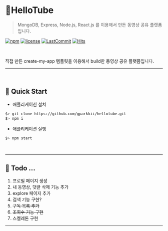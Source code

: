 # 🎥HelloTube
> MongoDB, Express, Node.js, React.js 를 이용해서 만든 동영상 공유 플랫폼입니다.

[![npm](https://img.shields.io/npm/v/npm)](https://github.com/gparkkii/create-my-app)
[![license](https://img.shields.io/github/license/gparkkii/create-my-app)](https://github.com/gparkkii/create-my-app)
[![LastCommit](https://img.shields.io/github/last-commit/gparkkii/create-my-app)](https://github.com/gparkkii/create-my-app)
[![Hits](https://hits.seeyoufarm.com/api/count/incr/badge.svg?url=https%3A%2F%2Fgithub.com%2Fgparkkii%2Fcreate-my-app&count_bg=%23FF8500&title_bg=%23555555&icon=&icon_color=%23E7E7E7&title=hits&edge_flat=false)](https://github.com/gparkkii/create-my-app)

<br/>

직접 만든 create-my-app 템플릿을 이용해서 build한 동영상 공유 플랫폼입니다.
<br/>

---

<br/>

## 🚀 Quick Start

- 애플리케이션 설치

```bash
$> git clone https://github.com/gparkkii/hellotube.git
$> npm i
```

- 애플리케이션 실행

```bash
$> npm start
```

<br/>

---

## 📍 Todo ... 
1. 프로필 페이지 생성
2. 내 동영상, 댓글 삭제 기능 추가
3. explore 페이지 추가
4. 검색 기능 구현?
5. ~~구독 목록 추가~~
6. ~~조회수 기능 구현~~
7. 스켈레톤 구현
---
